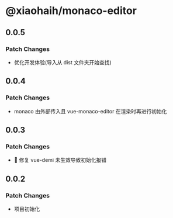 # @xiaohaih/monaco-editor

## 0.0.5

### Patch Changes

- 优化开发体验(导入从 dist 文件夹开始查找)

## 0.0.4

### Patch Changes

- monaco 由外部传入且 vue-monaco-editor 在渲染时再进行初始化

## 0.0.3

### Patch Changes

- :bug: 修复 vue-demi 未生效导致初始化报错

## 0.0.2

### Patch Changes

- 项目初始化
